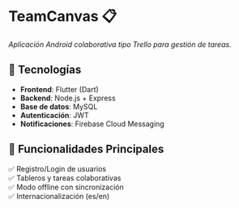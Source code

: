 # TeamCanvas 📋  
*Aplicación Android colaborativa tipo Trello para gestión de tareas.*

## 🚀 Tecnologías  
- **Frontend**: Flutter (Dart)  
- **Backend**: Node.js + Express  
- **Base de datos**: MySQL  
- **Autenticación**: JWT  
- **Notificaciones**: Firebase Cloud Messaging  

## 🔧 Funcionalidades Principales  
✅ Registro/Login de usuarios  
✅ Tableros y tareas colaborativas  
✅ Modo offline con sincronización  
✅ Internacionalización (es/en)  
